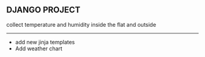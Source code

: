 ## DJANGO PROJECT 
collect temperature and humidity inside the flat and outside
 
 ---
 - add new jinja templates
 - Add weather chart
